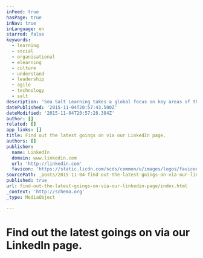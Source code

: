 ```yaml
---
inFeed: true
hasPage: true
inNav: true
inLanguage: en
starred: false
keywords:
  - learning
  - social
  - organisational
  - elearning
  - culture
  - understand
  - leadership
  - agile
  - technology
  - salt
description: 'Sea Salt Learning takes a global focus on key areas of the Social Age. We provide CONSULTANCY, innovative PRODUCTS and digital RESOURCES. We work in Leadership, Culture and the design of effective Learning based on our own research, experience and publication.'
datePublished: '2015-11-04T20:57:43.500Z'
dateModified: '2015-11-04T20:57:28.384Z'
author: []
related: []
app_links: []
title: Find out the latest goings on via our LinkedIn page.
authors: []
publisher:
  name: LinkedIn
  domain: www.linkedin.com
  url: 'http://linkedin.com'
  favicon: 'https://static.licdn.com/scds/common/u/images/logos/favicons/v1/favicon.ico'
sourcePath: _posts/2015-11-04-find-out-the-latest-goings-on-via-our-linkedin-page.md
published: true
url: find-out-the-latest-goings-on-via-our-linkedin-page/index.html
_context: 'http://schema.org'
_type: MediaObject

---
```

# Find out the latest goings on via our LinkedIn page.